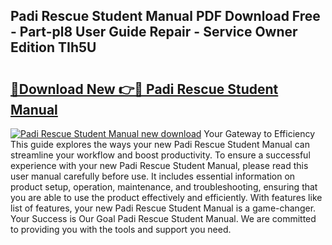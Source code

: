 ## Padi Rescue Student Manual PDF Download Free - Part-pl8 User Guide Repair - Service Owner Edition TIh5U

# <h2><a href="http://bc52010.oget.top/?id=Padi+Rescue+Student+Manual">🔗Download New 👉🔴 Padi Rescue Student Manual</a></h2>

[![Padi Rescue Student Manual new download](https://i.imgur.com/5g1atiW.png)](http://bc52010.oget.top/?id=Padi+Rescue+Student+Manual)
Your Gateway to Efficiency This guide explores the ways your new Padi Rescue Student Manual can streamline your workflow and boost productivity. To ensure a successful experience with your new Padi Rescue Student Manual, please read this user manual carefully before use. It includes essential information on product setup, operation, maintenance, and troubleshooting, ensuring that you are able to use the product effectively and efficiently. With features like list of features, your new Padi Rescue Student Manual is a game-changer. Your Success is Our Goal Padi Rescue Student Manual. We are committed to providing you with the tools and support you need.
